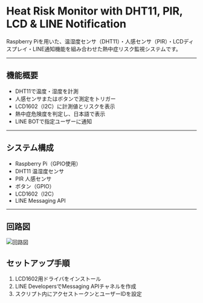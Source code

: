 # Heat Risk Monitor with DHT11, PIR, LCD & LINE Notification

Raspberry Piを用いた、温湿度センサ（DHT11）・人感センサ（PIR）・LCDディスプレイ・LINE通知機能を組み合わせた熱中症リスク監視システムです。

---

## 機能概要

- DHT11で温度・湿度を計測  
- 人感センサまたはボタンで測定をトリガー  
- LCD1602（I2C）に計測値とリスクを表示  
- 熱中症危険度を判定し、日本語で表示  
- LINE BOTで指定ユーザーに通知

---

## システム構成

- Raspberry Pi（GPIO使用）  
- DHT11 温湿度センサ  
- PIR 人感センサ  
- ボタン（GPIO）  
- LCD1602（I2C）  
- LINE Messaging API  

---

## 回路図

![回路図](images/circuit_diagram.png)

## セットアップ手順

1. LCD1602用ドライバをインストール  
2. LINE DevelopersでMessaging APIチャネルを作成  
3. スクリプト内にアクセストークンとユーザーIDを設定  
